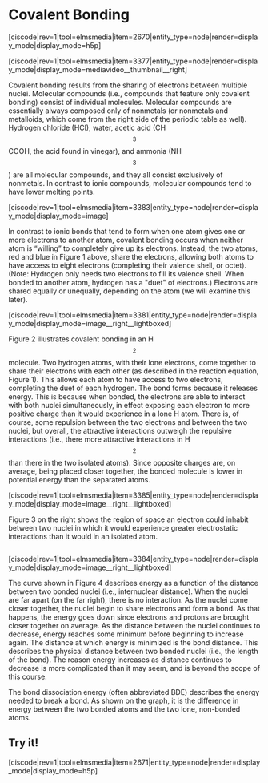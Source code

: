 <div style="float:right;margin:auto"><ebook-button title="Covalent Bonding" link="https://genchem.science.psu.edu/06-4-covalent-bonding"></ebook-button></div>


# Covalent Bonding
[ciscode|rev=1|tool=elmsmedia|item=2670|entity_type=node|render=display_mode|display_mode=h5p]

[ciscode|rev=1|tool=elmsmedia|item=3377|entity_type=node|render=display_mode|display_mode=mediavideo__thumbnail__right]

Covalent bonding results from the sharing of electrons between multiple nuclei. Molecular compounds (i.e., compounds that feature only covalent bonding) consist of individual molecules. Molecular compounds are essentially always composed only of nonmetals (or nonmetals and metalloids, which come from the right side of the periodic table as well). Hydrogen chloride (HCl), water, acetic acid (CH$$_3$$COOH, the acid found in vinegar), and ammonia (NH$$_3$$) are all molecular compounds, and they all consist exclusively of nonmetals. In contrast to ionic compounds, molecular compounds tend to have lower melting points. 

<div style="float:none;max-width:700px;margin:auto">
[ciscode|rev=1|tool=elmsmedia|item=3383|entity_type=node|render=display_mode|display_mode=image]</div>


In contrast to ionic bonds  that tend to form when one atom gives one or more electrons to another atom, covalent bonding occurs when neither atom is “willing” to completely give up its electrons. Instead, the two atoms, red and blue in Figure 1 above, share the electrons, allowing both atoms to have access to eight electrons (completing their valence shell, or octet). (Note: Hydrogen only needs two electrons to fill its valence shell.  When bonded to another atom, hydrogen has a "duet" of electrons.) Electrons are shared equally or unequally, depending on the atom (we will examine this later). 


[ciscode|rev=1|tool=elmsmedia|item=3381|entity_type=node|render=display_mode|display_mode=image__right__lightboxed]

Figure 2 illustrates covalent bonding in an H$$_2$$ molecule. Two hydrogen atoms, with their lone electrons, come together to share their electrons with each other (as described in the reaction equation, Figure 1). This allows each atom to have access to two electrons, completing the duet of each hydrogen. The bond forms because it releases energy. This is because when bonded, the electrons are able to interact with both nuclei simultaneously, in effect exposing each electron to more positive charge than it would experience in a lone H atom. There is, of course, some repulsion between the two electrons and between the two nuclei, but overall, the attractive interactions outweigh the repulsive interactions (i.e., there more attractive interactions in H$$_2$$ than there in the two isolated atoms). Since opposite charges are, on average, being placed closer together, the bonded molecule is lower in potential energy than the separated atoms. 

[ciscode|rev=1|tool=elmsmedia|item=3385|entity_type=node|render=display_mode|display_mode=image__right__lightboxed]

Figure 3 on the right shows the region of space an electron could inhabit between two nuclei in which it would experience greater electrostatic interactions than it would in an isolated atom. 

<div class="spacer" style="display:block;overflow:hidden;width:100%;"></div>


[ciscode|rev=1|tool=elmsmedia|item=3384|entity_type=node|render=display_mode|display_mode=image__right__lightboxed]

The curve shown in Figure 4 describes energy as a function of the distance between two bonded nuclei (i.e., internuclear distance). When the nuclei are far apart (on the far right), there is no interaction. As the nuclei come closer together, the nuclei begin to share electrons and form a bond. As that happens, the energy goes down since electrons and protons are brought closer together on average. As the distance between the nuclei continues to decrease, energy reaches some minimum before beginning to increase again. The distance at which energy is minimized is the bond distance. This describes the physical distance between two bonded nuclei (i.e., the length of the bond). The reason energy increases as distance continues to decrease is more complicated than it may seem, and is beyond the scope of this course. 

The bond dissociation energy (often abbreviated BDE) describes the energy needed to break a bond. As shown on the graph, it is the difference in energy between the two bonded atoms and the two lone, non-bonded atoms. 

## Try it!

[ciscode|rev=1|tool=elmsmedia|item=2671|entity_type=node|render=display_mode|display_mode=h5p]